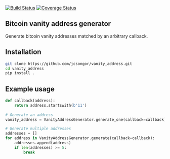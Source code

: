 
[![Build Status](https://travis-ci.org/jcsongor/vanity_address.svg?branch=master)](https://travis-ci.org/jcsongor/vanity_address)
[![Coverage Status](https://coveralls.io/repos/github/jcsongor/vanity_address/badge.svg)](https://coveralls.io/github/jcsongor/vanity_address)

## Bitcoin vanity address generator

Generate bitcoin vanity addresses matched by an arbitrary callback.

## Installation
```bash
git clone https://github.com/jcsongor/vanity_address.git
cd vanity_address
pip install .

```

## Example usage
```python
def callback(address):
    return address.startswith(b'11')
    
# Generate an address
vanity_address = VanityAddressGenerator.generate_one(callback=callback)

# Generate multiple addresses
addresses = []
for address in VanityAddressGenerator.generate(callback=callback):
    addresses.append(address)
    if len(addresses) >= 5:
        break
```
